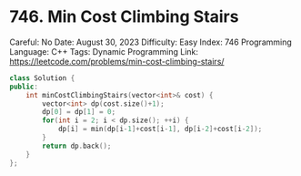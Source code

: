 # 746. Min Cost Climbing Stairs

Careful: No
Date: August 30, 2023
Difficulty: Easy
Index: 746
Programming Language: C++
Tags: Dynamic Programming
Link: https://leetcode.com/problems/min-cost-climbing-stairs/

```cpp
class Solution {
public:
    int minCostClimbingStairs(vector<int>& cost) {
        vector<int> dp(cost.size()+1);
        dp[0] = dp[1] = 0;
        for(int i = 2; i < dp.size(); ++i) {
            dp[i] = min(dp[i-1]+cost[i-1], dp[i-2]+cost[i-2]);
        }
        return dp.back();
    }
};
```